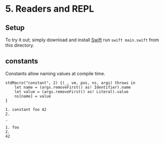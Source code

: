 # 5. Readers and REPL

## Setup
To try it out; simply download and install [Swift](https://www.swift.org/download/) run `swift main.swift` from this directory.

## constants
Constants allow naming values at compile time.

```
stdMacro("constant", 2) {(_, vm, pos, ns, args) throws in
    let name = (args.removeFirst() as! Identifier).name
    let value = (args.removeFirst() as! Literal).value
    ns[name] = value
}
```

```
1. constant foo 42
2. 
_

1. foo
2. 
42
```
